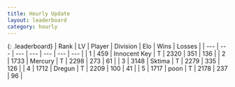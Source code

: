 ```yaml
---
title: Hourly Update
layout: leaderboard
category: hourly
---
```


{: .leaderboard}
| Rank | LV | Player | Division | Elo | Wins | Losses |
| --- | --- | --- | --- | --- | --- | --- |
| <span data-change="0">1</span> | 459 | <span title="ID: 773025">Innocent Key</span> | T | <span data-change="0">2320</span> | <span data-change="0">351</span> | <span data-change="0">136</span> |
| <span data-change="0">2</span> | 1733 | <span title="ID: 692745">Mercury</span> | T | <span data-change="0">2298</span> | <span data-change="0">273</span> | <span data-change="0">61</span> |
| <span data-change="0">3</span> | 3148 | <span title="ID: 353063">Sktima</span> | T | <span data-change="0">2279</span> | <span data-change="0">335</span> | <span data-change="0">126</span> |
| <span data-change="0">4</span> | 1712 | <span title="ID: 337810">Dregun</span> | T | <span data-change="0">2209</span> | <span data-change="0">100</span> | <span data-change="0">41</span> |
| <span data-change="0">5</span> | 1717 | <span title="ID: 540690">poon</span> | T | <span data-change="0">2178</span> | <span data-change="0">237</span> | <span data-change="0">96</span> |